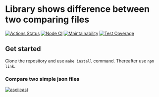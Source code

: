 # Library shows difference between two comparing files

[![Actions Status](https://github.com/ErKir/frontend-project-lvl2/workflows/hexlet-check/badge.svg)](https://github.com/ErKir/frontend-project-lvl2/actions) [![Node CI](https://github.com/ErKir/frontend-project-lvl2/workflows/Node_CI/badge.svg?event=push)](https://github.com/ErKir/frontend-project-lvl2/actions/workflows/github-actions-demo.yml) [![Maintainability](https://api.codeclimate.com/v1/badges/9d3e04e1b45bfcba9e30/maintainability)](https://codeclimate.com/github/ErKir/frontend-project-lvl2/maintainability) [![Test Coverage](https://api.codeclimate.com/v1/badges/9d3e04e1b45bfcba9e30/test_coverage)](https://codeclimate.com/github/ErKir/frontend-project-lvl2/test_coverage)

## Get started

Clone the repository and use `make install` command. Thereafter use `npm link`.

### Compare two simple json files

[![asciicast](https://asciinema.org/a/506987.svg)](https://asciinema.org/a/506987)
